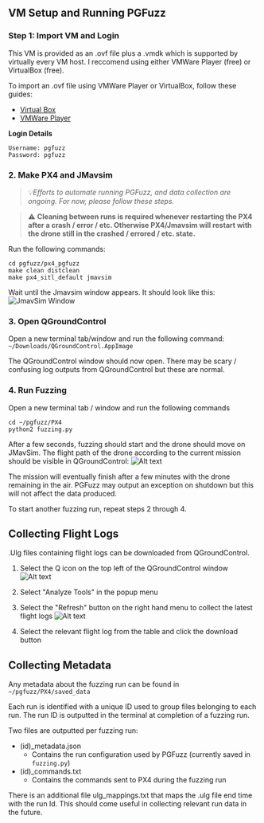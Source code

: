 
## VM Setup and Running PGFuzz

### Step 1: Import VM and Login

This VM is provided as an .ovf file plus a .vmdk which is supported by virtually every VM host. I reccomend using either VMWare Player (free) or VirtualBox (free).

To import an .ovf file using VMWare Player or VirtualBox, follow these guides:
* [Virtual Box](https://docs.oracle.com/en/virtualization/virtualbox/6.0/user/ovf.html)
* [VMWare Player](https://docs.vmware.com/en/VMware-Workstation-Player-for-Linux/17.0/com.vmware.player.linux.using.doc/GUID-DDCBE9C0-0EC9-4D09-8042-18436DA62F7A.html)


**Login Details**
```
Username: pgfuzz
Password: pgfuzz
```

### 2. Make PX4 and JMavsim

>💡*Efforts to automate running PGFuzz, and data collection are ongoing. For now, please follow these steps.*


> ⚠️
> **Cleaning between runs is required whenever restarting the PX4 after a crash / error / etc. Otherwise PX4/Jmavsim will restart with the drone still in the crashed / errored / etc. state.**

Run the following commands:
```
cd pgfuzz/px4_pgfuzz
make clean distclean
make px4_sitl_default jmavsim
```

Wait until the Jmavsim window appears. It should look like this:
![JmavSim Window](img/image.png)

### 3. Open QGroundControl

Open a new terminal tab/window and run the following command:
`~/Downloads/QGroundControl.AppImage`

The QGroundControl window should now open. There may be scary / confusing log outputs from QGroundControl but these are normal.

### 4. Run Fuzzing

Open a new terminal tab / window and run the following commands
```
cd ~/pgfuzz/PX4
python2 fuzzing.py
```

After a few seconds, fuzzing should start and the drone should move on JMavSim. The flight path of the drone according to the current mission should be visible in QGroundControl:
![Alt text](img/image-1.png)

The mission will eventually finish after a few minutes with the drone remaining in the air. PGFuzz may output an exception on shutdown but this will not affect the data produced.

To start another fuzzing run, repeat steps 2 through 4. 

## Collecting Flight Logs

.Ulg files containing flight logs can be downloaded from QGroundControl.

1. Select the Q icon on the top left of the QGroundControl window
![Alt text](img/image-2.png)

2. Select "Analyze Tools" in the popup menu

3. Select the "Refresh" button on the right hand menu to collect the latest flight logs
![Alt text](img/image-3.png)

4. Select the relevant flight log from the table and click the download button

## Collecting Metadata
Any metadata about the fuzzing run can be found in `~/pgfuzz/PX4/saved_data` 

Each run is identified with a unique ID used to group files belonging to each run. The run ID is outputted in the terminal at completion of a fuzzing run. 

Two files are outputted per fuzzing run:
* (id)_metadata.json
  * Contains the run configuration used by PGFuzz (currently saved in `fuzzing.py`)
* (id)_commands.txt
  * Contains the commands sent to PX4 during the fuzzing run

There is an additional file ulg_mappings.txt that maps the .ulg file end time with the run Id. This should come useful in collecting relevant run data in the future. 



